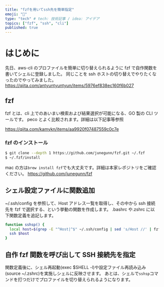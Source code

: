 ```yaml
---
title: "fzfを用いてssh先を簡単指定"
emoji: "🌊"
type: "tech" # tech: 技術記事 / idea: アイデア
topics: ["fzf", "ssh", "cli"]
published: true
---
```


# はじめに

先日、aws-cli のプロファイルを簡単に切り替えられるように fzf で自作関数を書いてシェルに登録しました。
同じことを ssh ホストの切り替えでやりたくなったのでやってみました。
https://qiita.com/antyuntyuntyun/items/5976ef838ec160f6b027

## fzf

fzf とは、cli 上でのあいまい検索および結果選択が可能になる、GO 製の CLI ツールです。
peco とよく比較されます。詳細は以下記事等参照

https://qiita.com/kamykn/items/aa9920f07487559c0c7e

### fzf のインストール

```bash
$ git clone --depth 1 https://github.com/junegunn/fzf.git ~/.fzf
$ ~/.fzf/install
```

mac の方は`brew install fzf`でも大丈夫です。詳細は本家レポジトリをご確認ください。
https://github.com/junegunn/fzf

## シェル設定ファイルに関数追加

~/.ssh/config を参照して、Host アドレス一覧を取得し、その中から ssh 接続先を fzf で選択する、という挙動の関数を作成します。
.bashrc や.zshrc に以下関数定義を追記します。

```bash
function sshsp() {
  local host=$(grep -E "^Host|^$" ~/.ssh/config | sed 's/Host //' | fzf)
  ssh $host
}
```

## 自作 fzf 関数を呼び出して SSH 接続先を指定

関数定義後に、シェル再起動(exec $SHELL -l)や設定ファイル再読み込み(source ~/.zshrc)を実施しシェルに反映させます。
あとは、シェルで`sshsp`コマンドを打つだけでプロファイルを切り替えられるようになります。
